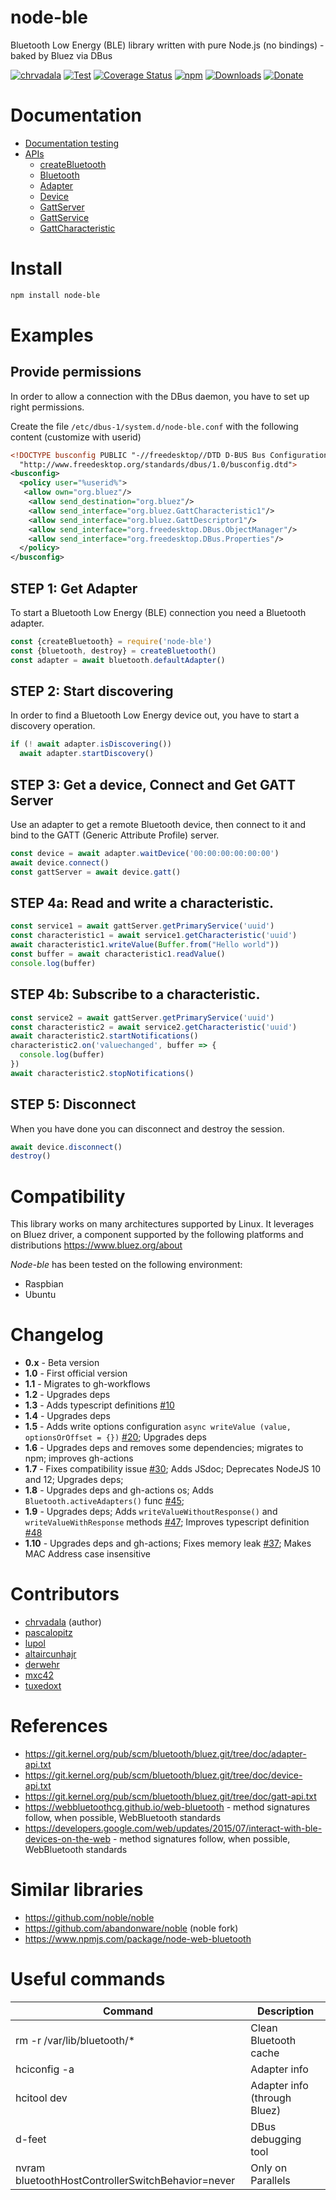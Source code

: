 # node-ble

Bluetooth Low Energy (BLE) library written with pure Node.js (no bindings) - baked by Bluez via DBus

[![chrvadala](https://img.shields.io/badge/website-chrvadala-orange.svg)](https://chrvadala.github.io)
[![Test](https://github.com/chrvadala/node-ble/workflows/Test/badge.svg)](https://github.com/chrvadala/node-ble/actions)
[![Coverage Status](https://coveralls.io/repos/github/chrvadala/node-ble/badge.svg?branch=master)](https://coveralls.io/github/chrvadala/node-ble?branch=master)
[![npm](https://img.shields.io/npm/v/node-ble.svg?maxAge=2592000?style=plastic)](https://www.npmjs.com/package/node-ble)
[![Downloads](https://img.shields.io/npm/dm/node-ble.svg)](https://www.npmjs.com/package/node-ble)
[![Donate](https://img.shields.io/badge/donate-GithubSponsor-green.svg)](https://github.com/sponsors/chrvadala)


# Documentation
- [Documentation testing](https://github.com/chrvadala/node-ble/blob/main/docs/documentation-testing.md)
- [APIs](https://github.com/chrvadala/node-ble/blob/main/docs/api.md)
  - [createBluetooth](https://github.com/chrvadala/node-ble/blob/main/docs/api.md#createBluetooth)
  - [Bluetooth](https://github.com/chrvadala/node-ble/blob/main/docs/api.md#Bluetooth)
  - [Adapter](https://github.com/chrvadala/node-ble/blob/main/docs/api.md#Adapter)
  - [Device](https://github.com/chrvadala/node-ble/blob/main/docs/api.md#Device)
  - [GattServer](https://github.com/chrvadala/node-ble/blob/main/docs/api.md#GattServer)
  - [GattService](https://github.com/chrvadala/node-ble/blob/main/docs/api.md#GattService)
  - [GattCharacteristic](https://github.com/chrvadala/node-ble/blob/main/docs/api.md#GattCharacteristic)

# Install
```sh
npm install node-ble
```

# Examples

## Provide permissions
In order to allow a connection with the DBus daemon, you have to set up right permissions.

Create the file `/etc/dbus-1/system.d/node-ble.conf` with the following content (customize with userid)

```xml
<!DOCTYPE busconfig PUBLIC "-//freedesktop//DTD D-BUS Bus Configuration 1.0//EN"
  "http://www.freedesktop.org/standards/dbus/1.0/busconfig.dtd">
<busconfig>
  <policy user="%userid%">
   <allow own="org.bluez"/>
    <allow send_destination="org.bluez"/>
    <allow send_interface="org.bluez.GattCharacteristic1"/>
    <allow send_interface="org.bluez.GattDescriptor1"/>
    <allow send_interface="org.freedesktop.DBus.ObjectManager"/>
    <allow send_interface="org.freedesktop.DBus.Properties"/>
  </policy>
</busconfig>
```

## STEP 1: Get Adapter
To start a Bluetooth Low Energy (BLE) connection you need a Bluetooth adapter.

```javascript
const {createBluetooth} = require('node-ble')
const {bluetooth, destroy} = createBluetooth()
const adapter = await bluetooth.defaultAdapter()
```

## STEP 2: Start discovering
In order to find a Bluetooth Low Energy device out, you have to start a discovery operation.
```javascript
if (! await adapter.isDiscovering())
  await adapter.startDiscovery()
```

## STEP 3: Get a device, Connect and Get GATT Server
Use an adapter to get a remote Bluetooth device, then connect to it and bind to the GATT (Generic Attribute Profile) server.

```javascript
const device = await adapter.waitDevice('00:00:00:00:00:00')
await device.connect()
const gattServer = await device.gatt()
```

## STEP 4a: Read and write a characteristic.
```javascript
const service1 = await gattServer.getPrimaryService('uuid')
const characteristic1 = await service1.getCharacteristic('uuid')
await characteristic1.writeValue(Buffer.from("Hello world"))
const buffer = await characteristic1.readValue()
console.log(buffer)
```

## STEP 4b: Subscribe to a characteristic.
```javascript
const service2 = await gattServer.getPrimaryService('uuid')
const characteristic2 = await service2.getCharacteristic('uuid')
await characteristic2.startNotifications()
characteristic2.on('valuechanged', buffer => {
  console.log(buffer)
})
await characteristic2.stopNotifications()
```

## STEP 5: Disconnect
When you have done you can disconnect and destroy the session.
```javascript
await device.disconnect()
destroy()
```

# Compatibility
This library works on many architectures supported by Linux.
It leverages on Bluez driver, a component supported by the following platforms and distributions https://www.bluez.org/about

*Node-ble* has been tested on the following environment:
- Raspbian
- Ubuntu
# Changelog
- **0.x** - Beta version
- **1.0** - First official version
- **1.1** - Migrates to gh-workflows
- **1.2** - Upgrades deps
- **1.3** - Adds typescript definitions [#10](https://github.com/chrvadala/node-ble/pull/10)
- **1.4** - Upgrades deps
- **1.5** - Adds write options configuration  `async writeValue (value, optionsOrOffset = {})` [#20](https://github.com/chrvadala/node-ble/pull/20); Upgrades deps
- **1.6** - Upgrades deps and removes some dependencies; migrates to npm; improves gh-actions
- **1.7** - Fixes compatibility issue [#30](https://github.com/chrvadala/node-ble/issues/30); Adds JSdoc; Deprecates NodeJS 10 and 12; Upgrades deps;
- **1.8** - Upgrades deps and gh-actions os; Adds `Bluetooth.activeAdapters()` func [#45](https://github.com/chrvadala/node-ble/pull/45); 
- **1.9** - Upgrades deps; Adds `writeValueWithoutResponse()` and `writeValueWithResponse` methods [#47](https://github.com/chrvadala/node-ble/pull/47); Improves typescript definition [#48](https://github.com/chrvadala/node-ble/pull/48) 
- **1.10** - Upgrades deps and gh-actions; Fixes memory leak [#37](https://github.com/chrvadala/node-ble/pull/37); Makes MAC Address case insensitive

# Contributors
- [chrvadala](https://github.com/chrvadala) (author)
- [pascalopitz](https://github.com/pascalopitz)
- [lupol](https://github.com/lupol)
- [altaircunhajr](https://github.com/altaircunhajr)
- [derwehr](https://github.com/derwehr)
- [mxc42](https://github.com/mxc42)
- [tuxedoxt](https://github.com/tuxedoxt)

# References
- https://git.kernel.org/pub/scm/bluetooth/bluez.git/tree/doc/adapter-api.txt
- https://git.kernel.org/pub/scm/bluetooth/bluez.git/tree/doc/device-api.txt
- https://git.kernel.org/pub/scm/bluetooth/bluez.git/tree/doc/gatt-api.txt
- https://webbluetoothcg.github.io/web-bluetooth - method signatures follow, when possible, WebBluetooth standards
- https://developers.google.com/web/updates/2015/07/interact-with-ble-devices-on-the-web - method signatures follow, when possible, WebBluetooth standards

# Similar libraries
- https://github.com/noble/noble
- https://github.com/abandonware/noble (noble fork)
- https://www.npmjs.com/package/node-web-bluetooth

# Useful commands
| Command | Description |
| --- | --- |
| rm -r /var/lib/bluetooth/* | Clean Bluetooth cache |
| hciconfig -a | Adapter info |
| hcitool dev | Adapter info (through Bluez) |
| d-feet | DBus debugging tool |
| nvram bluetoothHostControllerSwitchBehavior=never | Only on Parallels |
